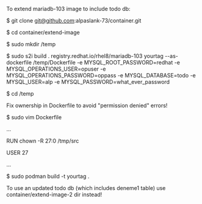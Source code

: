 To extend mariadb-103 image to include todo db:

$ git clone git@github.com:alpaslank-73/container.git

$ cd container/extend-image

$ sudo mkdir /temp

$ sudo s2i build . registry.redhat.io/rhel8/mariadb-103 yourtag --as-dockerfile /temp/Dockerfile -e MYSQL_ROOT_PASSWORD=redhat -e MYSQL_OPERATIONS_USER=opuser -e MYSQL_OPERATIONS_PASSWORD=oppass -e MYSQL_DATABASE=todo -e MYSQL_USER=alp -e MYSQL_PASSWORD=what_ever_password

$ cd /temp

Fix ownership in Dockerfile to avoid "permission denied" errors!

$ sudo vim Dockerfile

...

RUN chown -R 27:0 /tmp/src

USER 27

...

$ sudo podman build -t yourtag .


To use an updated todo db (which includes deneme1 table) use container/extend-image-2 dir instead! 

